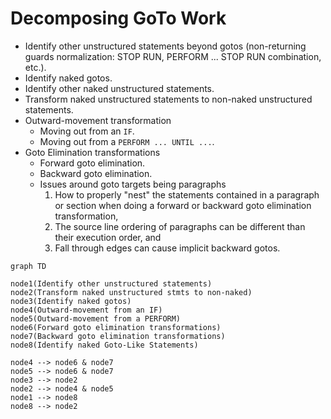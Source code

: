 # Decomposing GoTo Work
- Identify other unstructured statements beyond gotos (non-returning guards normalization: STOP RUN, PERFORM ... STOP RUN combination, etc.).
- Identify naked gotos.
- Identify other naked unstructured statements.
- Transform naked unstructured statements to non-naked unstructured statements.
- Outward-movement transformation
  - Moving out from an `IF`.
  - Moving out from a `PERFORM ... UNTIL ...`.
- Goto Elimination transformations
  - Forward goto elimination.
  - Backward goto elimination.
  - Issues around goto targets being paragraphs
    1) How to properly "nest" the statements contained in a paragraph or section when doing a forward or backward goto elimination transformation,
    2) The source line ordering of paragraphs can be different than their execution order, and
    3) Fall through edges can cause implicit backward gotos.

```mermaid
graph TD

node1(Identify other unstructured statements)
node2(Transform naked unstructured stmts to non-naked) 
node3(Identify naked gotos)
node4(Outward-movement from an IF)
node5(Outward-movement from a PERFORM)
node6(Forward goto elimination transformations)
node7(Backward goto elimination transformations)
node8(Identify naked Goto-Like Statements)

node4 --> node6 & node7
node5 --> node6 & node7
node3 --> node2
node2 --> node4 & node5
node1 --> node8
node8 --> node2
```
